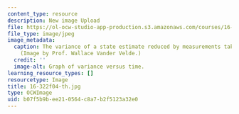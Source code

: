 ```yaml
---
content_type: resource
description: New image Upload
file: https://ol-ocw-studio-app-production.s3.amazonaws.com/courses/16-322-stochastic-estimation-and-control-fall-2004/b07f5b9bee210564c8a7b2f5123a32e0_16-322f04-th.jpg
file_type: image/jpeg
image_metadata:
  caption: The variance of a state estimate reduced by measurements taken over time.
    (Image by Prof. Wallace Vander Velde.)
  credit: ''
  image-alt: Graph of variance versus time.
learning_resource_types: []
resourcetype: Image
title: 16-322f04-th.jpg
type: OCWImage
uid: b07f5b9b-ee21-0564-c8a7-b2f5123a32e0
---
```

